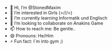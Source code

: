 - 👋 Hi, I’m @StonedMaxim
- 👀 I’m interested in Girls (>///<)
- 🌱 I’m currently learning Informatik und Englisch
- 💞️ I’m looking to collaborate on Anakins Game
- 📫 How to reach me: Be gentle..
- 😄 Pronouns: He/Him
- ⚡ Fun fact: I´m into gym ;)

<!---
StonedMaxim/StonedMaxim is a ✨ special ✨ repository because its `README.md` (this file) appears on your GitHub profile.
You can click the Preview link to take a look at your changes.
--->
